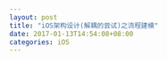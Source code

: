 ```yaml
---
layout: post
title: "iOS架构设计(解耦的尝试)之流程建模"
date: 2017-01-13T14:54:08+08:00
categories: iOS
---
```






